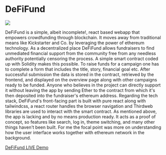 # DeFiFund

![](defifund.avif)

DeFiFund is a simple, albeit incomplete!, react based webapp that empowers crowdfunding through blockchain. It moves away from traditional means like Kickstarter and Co. by leveraging the power of ethereum technology. As a decentralized place DeFiFund allows fundraisers to find unmediated financial support from the community free from any needless authority potentially censoring the process. A simple smart contract coded up with Solidity makes this possible. To raise funds for a campaign one has to complete a form that includes the title, story, financial goal etc. After successful submission the data is stored in the contract, retrieved by the frontend, and displayed on the overview page along with other campaigns ready to be funded. Anyone who believes in the project can directly support it without leaving the app by sending Ether to the contract from which it's then deposited into the fundraiser's ethereum address. Regarding the tech stack, DeFiFund's front-facing part is built with pure react along with tailwindcss, a react router handles the browser navigation and Thirdweb libraries are used to interact with the smart contract. As mentioned above, the app is lacking and by no means production ready. It acts as a proof of concept, so features like search, log in, theme switching, and many other things haven't been built. For me the focal point was more on understanding how the user interface works together with ethereum network in the background.



[DeFiFund LIVE Demo](https://defifund.netlify.app/)